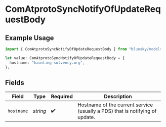 # ComAtprotoSyncNotifyOfUpdateRequestBody

## Example Usage

```typescript
import { ComAtprotoSyncNotifyOfUpdateRequestBody } from "bluesky/models/operations";

let value: ComAtprotoSyncNotifyOfUpdateRequestBody = {
  hostname: "haunting-solvency.org",
};
```

## Fields

| Field                                                                        | Type                                                                         | Required                                                                     | Description                                                                  |
| ---------------------------------------------------------------------------- | ---------------------------------------------------------------------------- | ---------------------------------------------------------------------------- | ---------------------------------------------------------------------------- |
| `hostname`                                                                   | *string*                                                                     | :heavy_check_mark:                                                           | Hostname of the current service (usually a PDS) that is notifying of update. |